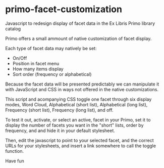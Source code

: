 # primo-facet-customization
Javascript to redesign display of facet data in the Ex Libris Primo library catalog

Primo offers a small ammount of native customization of facet display.

Each type of facet data may natively be set:

* On/Off
* Position in facet menu
* How many items display
* Sort order (frequency or alphabetical)

Because the facet data will be presented predictably we can manipulate it with JavaScript and CSS in ways not offered in the native customizations.

This script and acompanying CSS toggle one facet through six display modes, Word Cloud, Alphabetical (short list), Alphabetical (long list), Frequency (short list), Frequency (long list), and off.

To test it out, activate, or select an active, facet in your Primo, set it to display the number of facets you want in the "short" lists, order by frequency, and and hide it in your default stylesheet.

Then, edit the javascript to point to your selected facet, and the correct URLs for your stylesheets, and insert a link somewhere to call the toggle function.

Have fun
